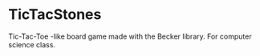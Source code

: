 # TicTacStones
Tic-Tac-Toe -like board game made with the Becker library. For computer science class.

